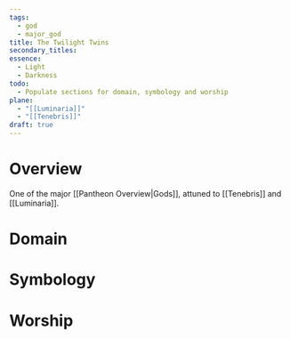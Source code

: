 ```yaml
---
tags:
  - god
  - major_god
title: The Twilight Twins
secondary_titles: 
essence:
  - Light
  - Darkness
todo:
  - Populate sections for domain, symbology and worship
plane:
  - "[[Luminaria]]"
  - "[[Tenebris]]"
draft: true
---
```

# Overview
One of the major [[Pantheon Overview|Gods]], attuned to [[Tenebris]] and [[Luminaria]].
# Domain

# Symbology

# Worship
